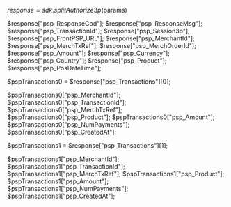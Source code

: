 $response = sdk.splitAuthorize3p($params)

$response["psp_ResponseCod"];
$response["psp_ResponseMsg"];
$response["psp_TransactionId"];
$response["psp_Session3p"];
$response["psp_FrontPSP_URL"];
$response["psp_MerchantId"];
$response["psp_MerchTxRef"];
$response["psp_MerchOrderId"];
$response["psp_Amount"];
$response["psp_Currency"];
$response["psp_Country"];
$response["psp_Product"];
$response["psp_PosDateTime"];

$pspTransactions0 = $response["psp_Transactions"][0];

$pspTransactions0["psp_MerchantId"];
$pspTransactions0["psp_TransactionId"];
$pspTransactions0["psp_MerchTxRef"];
$pspTransactions0["psp_Product"];
$pspTransactions0["psp_Amount"];
$pspTransactions0["psp_NumPayments"];
$pspTransactions0["psp_CreatedAt"];

$pspTransactions1 = $response["psp_Transactions"][1];

$pspTransactions1["psp_MerchantId"];
$pspTransactions1["psp_TransactionId"];
$pspTransactions1["psp_MerchTxRef"];
$pspTransactions1["psp_Product"];
$pspTransactions1["psp_Amount"];
$pspTransactions1["psp_NumPayments"];
$pspTransactions1["psp_CreatedAt"];


